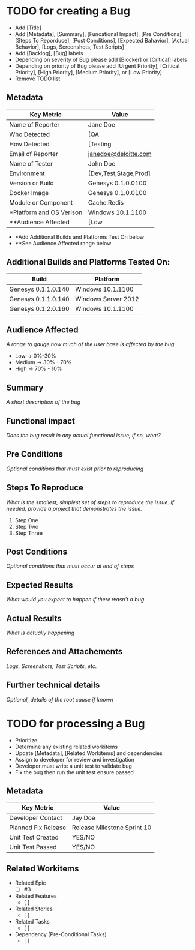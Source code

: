 # TODO for creating a Bug
* Add [Title]
* Add [Metadata], [Summary], [Funcational Impact], [Pre Conditions], [Steps To Reporduce], [Post Conditions], [Expected Bahavior], [Actual Behavior], [Logs, Screenshots, Test Scripts]
* Add [Backlog], [Bug] labels
* Depending on severity of Bug please add [Blocker] or [Critical] labels
* Depending on priority of Bug please add [Urgent Priority], [Critical Priority], [High Priority], [Medium Priority], or [Low Priority]
* Remove TODO list

## Metadata
| Key Metric                | Value |
| --------                  | ------|
| Name of Reporter          | Jane Doe |
| Who Detected              | [QA|External Customer|Internal Customer|Development] |
| How Detected              | [Testing|Review|Walkthrough|JAD] |
| Email of Reporter         | janedoe@deloitte.com |
| Name of Tester            | John Doe |
| Environment               | [Dev,Test,Stage,Prod] |
| Version or Build          | Genesys 0.1.0.0100 |
| Docker Image              | Genesys 0.1.0.0100 |
| Module or Component       | Cache.Redis        |
| *Platform and OS Verison  | Windows 10.1.1100   |
| **Audience Affected       | [Low|Medium|High]   |

* *Add Additional Builds and Platforms Test On below
* **See Audience Affected range below

## Additional Builds and Platforms Tested On:
| Build                 | Platform          |
| ----------            | ----------------- |
| Genesys 0.1.1.0.140   | Windows 10.1.1100   |
| Genesys 0.1.1.0.140   | Windows Server 2012 |
| Genesys 0.1.2.0.160   | Windows 10.1.1100   |

## Audience Affected
*A range to gauge how much of the user base is affected by the bug*
* Low       -> 0%-30%
* Medium    -> 30% - 70%
* High      -> 70% - 10%

## Summary
*A short description of the bug* 

## Functional impact
*Does the bug result in any actual functional issue, if so, what?*

## Pre Conditions
*Optional conditions that must exist prior to reproducing*

## Steps To Reproduce
*What is the smallest, simplest set of steps to reproduce the issue. If needed, provide a project that demonstrates the issue.*  
1. Step One
2. Step Two
3. Step Three

## Post Conditions
*Optional conditions that must occur at end of steps*

## Expected Results
*What would you expect to happen if there wasn't a bug*

## Actual Results
*What is actually happening*  

## References and Attachements
*Logs, Screenshots, Test Scripts, etc.*  

## Further technical details
*Optional, details of the root cause if known*

# TODO for processing a Bug
* Prioritize
* Determine any existing related workitems 
* Update [Metadata], [Related Workitems] and dependencies
* Assign to developer for review and investigation
* Developer must write a unit test to validate bug
* Fix the bug then run the unit test ensure passed

## Metadata
| Key Metric                | Value |
| --------                  | ------|
| Developer Contact         | Jay Doe |
| Planned Fix Release       | Release Milestone Sprint 10 |
| Unit Test Created         | YES/NO |
| Unit Test Passed          | YES/NO |

## Related Workitems
* Related Epic
  - [ ] #3
* Related Features
  - [ ]  
* Related Stories
  - [ ]  
* Related Tasks
  - [ ]  
* Dependency (Pre-Conditional Tasks) 
  - [ ] 